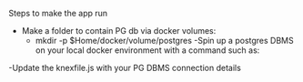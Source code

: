Steps to make the app run
- Make a folder to contain PG db via docker volumes:
    - mkdir -p $Home/docker/volume/postgres
-Spin up a postgres DBMS on your local docker environment with a command such as:

-Update the knexfile.js with your PG DBMS connection details